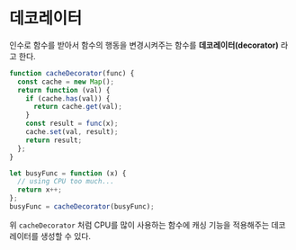 # 데코레이터

인수로 함수를 받아서 함수의 행동을 변경시켜주는 함수를 **데코레이터(decorator)** 라고 한다.

```js
function cacheDecorator(func) {
  const cache = new Map();
  return function (val) {
    if (cache.has(val)) {
      return cache.get(val);
    }
    const result = func(x);
    cache.set(val, result);
    return result;
  };
}

let busyFunc = function (x) {
  // using CPU too much...
  return x++;
};
busyFunc = cacheDecorator(busyFunc);
```

위 `cacheDecorator` 처럼 CPU를 많이 사용하는 함수에 캐싱 기능을 적용해주는 데코레이터를 생성할 수 있다.
